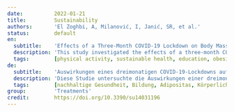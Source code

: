 ```yaml
---
date:          2022-01-21
title:         Sustainability
authors:       'El Zoghbi, A, Milanović, I, Janić, SR, et al.'
status:        default
en:
  subtitle:    'Effects of a Three-Month COVID-19 Lockdown on Body Mass and Nutritional Status of Lebanese Students Who Study Physical Education'
  description: 'This study investigated the effects of a three-month COVID-19 lockdown on the body mass of Lebanese students who study physical education and whether these changes reflected in distribution changes in underweight, normal weight, and overweight/obese status. Furthermore, the study investigated whether lockdown affected physical activity behavior and if students who reduced the frequency of training sessions were more likely to increase their body mass. Body mass and body height were assessed in 174 Lebanese physical education students immediately before and at the end of COVID-19 lockdown. Their training routine was assessed using by questionnaire. Wilcoxon signed-rank order assessed the effects of lockdown on body mass, while Chi square test tested the differences in distribution of underweight, normal weight, and overweight/obese status before and after the lockdown. In general, there was a significant (p < 0.001) small increase in body mass. However, about 27% of participants had a moderate to major increase in body mass. This was reflected in a significant shift in nutritional status as the number of overweight/obese students increased by 5.2%. In addition, students who reduced their training frequency due to lockdown were three times more likely to increase body mass than those who remained active (i.e., 38 vs. 5 with moderate to major increase). Given that an increase in body mass increases all health risks, remaining physically active is of high importance for health prevention, especially considering all other positive effects of physical activity on cardio-respiratory and muscle function.'
  tags:        [physical activity, sustainable health, education, obesity]
de:
  subtitle:    'Auswirkungen eines dreimonatigen COVID-19-Lockdowns auf die Körpermasse und den Ernährungszustand von libanesischen Sportstudenten'
  description: 'Diese Studie untersuchte die Auswirkungen einer dreimonatigen COVID-19-Sperre auf die Körpermasse von libanesischen Sportstudenten und ob sich diese Veränderungen in der Verteilung von Untergewicht, Normalgewicht und Übergewicht/Fettleibigkeit widerspiegeln. Darüber hinaus wurde untersucht, ob sich die Ausgangssperre auf das Bewegungsverhalten auswirkt und ob Schüler, die die Häufigkeit ihrer Trainingseinheiten reduzierten, mit größerer Wahrscheinlichkeit ihr Körpergewicht erhöhten. Körpermasse und Körpergröße wurden bei 174 libanesischen Sportschülern unmittelbar vor und am Ende der COVID-19-Sperre ermittelt. Ihre Trainingsroutine wurde anhand eines Fragebogens bewertet. Mit dem Wilcoxon-Signed-Rank-Test wurden die Auswirkungen der Sperre auf die Körpermasse untersucht, während der Chi-Quadrat-Test die Unterschiede in der Verteilung von Untergewicht, Normalgewicht und Übergewicht/Fettleibigkeit vor und nach der Sperre prüfte. Im Allgemeinen war ein signifikanter (p < 0,001) kleiner Anstieg der Körpermasse zu verzeichnen. Bei etwa 27 % der Teilnehmer war jedoch eine mäßige bis starke Zunahme der Körpermasse zu verzeichnen. Dies spiegelte sich in einer signifikanten Veränderung des Ernährungszustands wider, da die Zahl der übergewichtigen/fettleibigen Schüler um 5,2 % zunahm. Darüber hinaus war die Wahrscheinlichkeit, dass Studenten, die ihre Trainingshäufigkeit aufgrund der Schließung reduzierten, dreimal so hoch wie die derjenigen, die aktiv blieben (d. h. 38 vs. 5 mit mäßiger bis starker Zunahme). In Anbetracht der Tatsache, dass eine Zunahme der Körpermasse alle Gesundheitsrisiken erhöht, ist es für die Gesundheitsprävention von großer Bedeutung, körperlich aktiv zu bleiben, insbesondere in Anbetracht aller anderen positiven Auswirkungen körperlicher Aktivität auf die kardio-respiratorische und die Muskelfunktion.' 
  tags:        [nachhaltige Gesundheit, Bildung, Adipositas, Körperliche Aktivität]
group:         'Treatments'
credit:        https://doi.org/10.3390/su14031196
---
```

